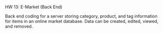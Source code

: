 HW 13: E-Market (Back End)

Back end coding for a server storing category, product, and tag information for items in an online market database. Data can be created, edited, viewed, and removed.